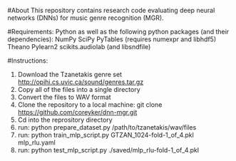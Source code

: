 #About
This repository contains research code evaluating deep neural networks (DNNs) for music genre recognition (MGR).

#Requirements:
Python as well as the following python packages (and their dependencies):
NumPy
SciPy
PyTables (requires numexpr and libhdf5)
Theano
Pylearn2
scikits.audiolab (and libsndfile)

#Instructions:
1. Download the Tzanetakis genre set http://opihi.cs.uvic.ca/sound/genres.tar.gz
2. Copy all of the files into a single directory
3. Convert the files to WAV format 
4. Clone the repository to a local machine: git clone https://github.com/coreyker/dnn-mgr.git
5. Cd into the reprository directory
6. run: python prepare_dataset.py /path/to/tzanetakis/wav/files
7. run: python train_mlp_script.py GTZAN_1024-fold-1_of_4.pkl mlp_rlu.yaml
8. run: python test_mlp_script.py ./saved/mlp_rlu-fold-1_of_4.pkl


